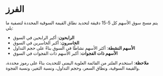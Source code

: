 # **الفرز**

يتم مسح سوق الأسهم كل 5-15 دقيقة لتحديد نطاق القيمة السوقية المحددة لتصفية ما يلي:

- **الرابحون**: أكبر الرابحين في السوق
- **الخاسرون**: أكبر الخاسرين في السوق
- **الأسهم النشطة**: أكثر الأسهم نشاطًا في السوق بناءً على حجم التداول
- **الأسهم ذات الفجوات**: أكبر الأسهم ذات الفجوات في السوق

**ملاحظة**: استخدم الفلتر من القائمة العلوية اليمنى للتحديث بناءً على رموز محددة، والقيمة السوقية، ونطاق السعر، وحجم التداول، ونسبة التغير، ونسبة الفجوة.
